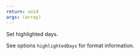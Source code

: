 ```yaml
---
return: void
args: (array)
---
```


Set highlighted days.

See options `highlightedDays` for format information.